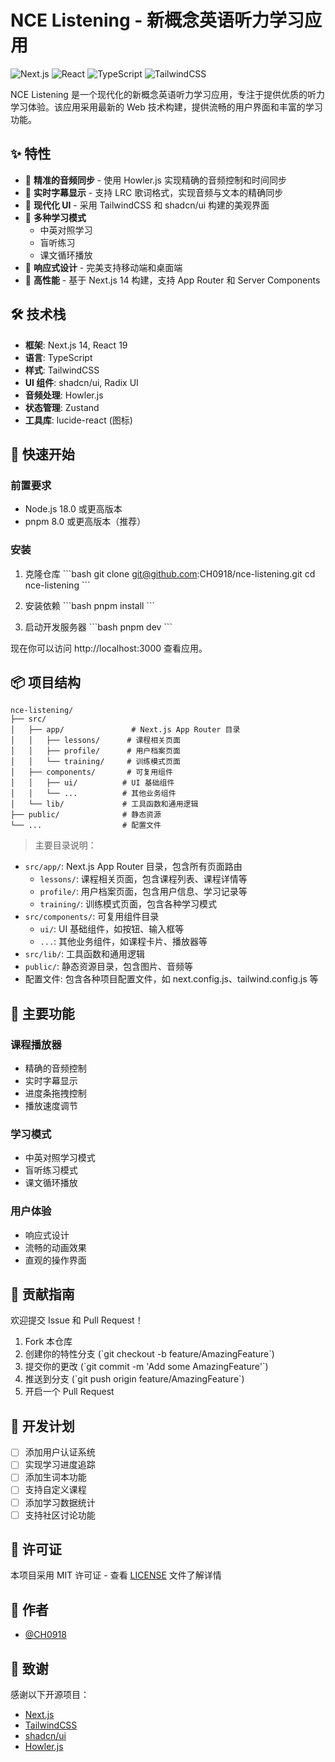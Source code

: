 # NCE Listening - 新概念英语听力学习应用

![Next.js](https://img.shields.io/badge/Next.js-14-black)
![React](https://img.shields.io/badge/React-19-blue)
![TypeScript](https://img.shields.io/badge/TypeScript-5-blue)
![TailwindCSS](https://img.shields.io/badge/TailwindCSS-3-06B6D4)

NCE Listening 是一个现代化的新概念英语听力学习应用，专注于提供优质的听力学习体验。该应用采用最新的 Web 技术构建，提供流畅的用户界面和丰富的学习功能。

## ✨ 特性

- 🎯 **精准的音频同步** - 使用 Howler.js 实现精确的音频控制和时间同步
- 📝 **实时字幕显示** - 支持 LRC 歌词格式，实现音频与文本的精确同步
- 🎨 **现代化 UI** - 采用 TailwindCSS 和 shadcn/ui 构建的美观界面
- 🔄 **多种学习模式**
  - 中英对照学习
  - 盲听练习
  - 课文循环播放
- 📱 **响应式设计** - 完美支持移动端和桌面端
- 🚀 **高性能** - 基于 Next.js 14 构建，支持 App Router 和 Server Components

## 🛠️ 技术栈

- **框架**: Next.js 14, React 19
- **语言**: TypeScript
- **样式**: TailwindCSS
- **UI 组件**: shadcn/ui, Radix UI
- **音频处理**: Howler.js
- **状态管理**: Zustand
- **工具库**: lucide-react (图标)

## 🚀 快速开始

### 前置要求

- Node.js 18.0 或更高版本
- pnpm 8.0 或更高版本（推荐）

### 安装

1. 克隆仓库
\`\`\`bash
git clone git@github.com:CH0918/nce-listening.git
cd nce-listening
\`\`\`

2. 安装依赖
\`\`\`bash
pnpm install
\`\`\`

3. 启动开发服务器
\`\`\`bash
pnpm dev
\`\`\`

现在你可以访问 http://localhost:3000 查看应用。

## 📦 项目结构

```
nce-listening/
├── src/
│   ├── app/               # Next.js App Router 目录
│   │   ├── lessons/      # 课程相关页面
│   │   ├── profile/      # 用户档案页面
│   │   └── training/     # 训练模式页面
│   ├── components/       # 可复用组件
│   │   ├── ui/          # UI 基础组件
│   │   └── ...          # 其他业务组件
│   └── lib/             # 工具函数和通用逻辑
├── public/              # 静态资源
└── ...                  # 配置文件
```

> 主要目录说明：
- `src/app/`: Next.js App Router 目录，包含所有页面路由
  - `lessons/`: 课程相关页面，包含课程列表、课程详情等
  - `profile/`: 用户档案页面，包含用户信息、学习记录等
  - `training/`: 训练模式页面，包含各种学习模式
- `src/components/`: 可复用组件目录
  - `ui/`: UI 基础组件，如按钮、输入框等
  - `...`: 其他业务组件，如课程卡片、播放器等
- `src/lib/`: 工具函数和通用逻辑
- `public/`: 静态资源目录，包含图片、音频等
- 配置文件: 包含各种项目配置文件，如 next.config.js、tailwind.config.js 等

## 🎯 主要功能

### 课程播放器
- 精确的音频控制
- 实时字幕显示
- 进度条拖拽控制
- 播放速度调节

### 学习模式
- 中英对照学习模式
- 盲听练习模式
- 课文循环播放

### 用户体验
- 响应式设计
- 流畅的动画效果
- 直观的操作界面

## 🤝 贡献指南

欢迎提交 Issue 和 Pull Request！

1. Fork 本仓库
2. 创建你的特性分支 (\`git checkout -b feature/AmazingFeature\`)
3. 提交你的更改 (\`git commit -m 'Add some AmazingFeature'\`)
4. 推送到分支 (\`git push origin feature/AmazingFeature\`)
5. 开启一个 Pull Request

## 📝 开发计划

- [ ] 添加用户认证系统
- [ ] 实现学习进度追踪
- [ ] 添加生词本功能
- [ ] 支持自定义课程
- [ ] 添加学习数据统计
- [ ] 支持社区讨论功能

## 📄 许可证

本项目采用 MIT 许可证 - 查看 [LICENSE](LICENSE) 文件了解详情

## 👥 作者

- [@CH0918](https://github.com/CH0918)

## 🙏 致谢

感谢以下开源项目：

- [Next.js](https://nextjs.org/)
- [TailwindCSS](https://tailwindcss.com/)
- [shadcn/ui](https://ui.shadcn.com/)
- [Howler.js](https://howlerjs.com/)

